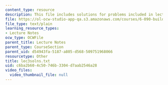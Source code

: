 ```yaml
---
content_type: resource
description: This file includes solutions for problems included in lecture 3.
file: https://ol-ocw-studio-app-qa.s3.amazonaws.com/courses/6-090-building-programming-experience-a-lead-in-to-6-001-january-iap-2005/c6ba2b604c50746b3304d7aab2546a28_lec3solns.txt
file_type: text/plain
learning_resource_types:
- Lecture Notes
ocw_type: OCWFile
parent_title: Lecture Notes
parent_type: CourseSection
parent_uid: d54943fa-5187-a805-d568-509751968066
resourcetype: Other
title: lec3solns.txt
uid: c6ba2b60-4c50-746b-3304-d7aab2546a28
video_files:
  video_thumbnail_file: null
---
```

